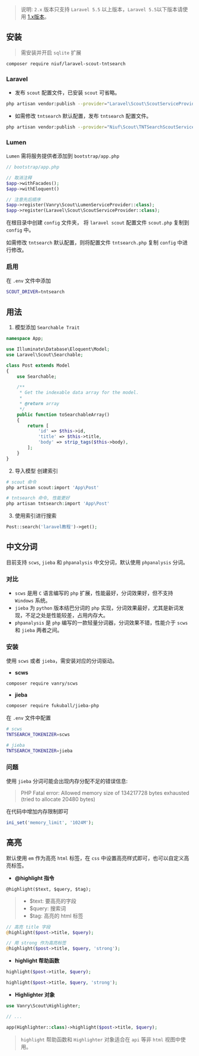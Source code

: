 
> 说明: `2.x` 版本只支持 `Laravel 5.5` 以上版本，`Laravel 5.5`以下版本请使用 [1.x版本](https://github.com/vanry/laravel-scout-tntsearch/tree/1.x)。

## 安装

> 需安装并开启 `sqlite` 扩展

``` bash
composer require niuf/laravel-scout-tntsearch
```

### Laravel

* 发布 `scout` 配置文件，已安装 `scout` 可省略。

```bash
php artisan vendor:publish --provider="Laravel\Scout\ScoutServiceProvider"
```

* 如需修改 `tntsearch` 默认配置，发布 `tntsearch` 配置文件。

```bash
php artisan vendor:publish --provider="Niuf\Scout\TNTSearchScoutServiceProvider"
```

### Lumen

`Lumen` 需将服务提供者添加到 `bootstrap/app.php`

```php
// bootstrap/app.php

// 取消注释
$app->withFacades();
$app->withEloquent()

// 注意先后顺序
$app->register(Vanry\Scout\LumenServiceProvider::class);
$app->register(Laravel\Scout\ScoutServiceProvider::class);
```

在根目录中创建 `config` 文件夹， 将 `laravel scout` 配置文件 `scout.php` 复制到 `config` 中。

如需修改 `tntsearch` 默认配置，则将配置文件 `tntsearch.php` 复制 `config` 中进行修改。

### 启用

在 `.env` 文件中添加

```bash
SCOUT_DRIVER=tntsearch
```

## 用法

1. 模型添加 `Searchable Trait`

```php
namespace App;

use Illuminate\Database\Eloquent\Model;
use Laravel\Scout\Searchable;

class Post extends Model
{
    use Searchable;

    /**
     * Get the indexable data array for the model.
     *
     * @return array
     */
    public function toSearchableArray()
    {
        return [
            'id' => $this->id,
            'title' => $this->title,
            'body' => strip_tags($this->body),
        ];
    }
}
```

2. 导入模型 创建索引

```php
# scout 命令
php artisan scout:import 'App\Post'

# tntsearch 命令, 性能更好
php artisan tntsearch:import 'App\Post'
```

3. 使用索引进行搜索

```php
Post::search('laravel教程')->get();
```


## 中文分词

目前支持 `scws`, `jieba` 和 `phpanalysis` 中文分词，默认使用 `phpanalysis` 分词。

### 对比

* `scws` 是用 `C` 语言编写的 `php` 扩展，性能最好，分词效果好，但不支持 `Windows` 系统。
* `jieba` 为 `python` 版本结巴分词的 `php` 实现，分词效果最好，尤其是新词发现，不足之处是性能较差，占用内存大。
* `phpanalysis` 是 `php` 编写的一款轻量分词器，分词效果不错，性能介于 `scws` 和 `jieba` 两者之间。

### 安装

使用 `scws` 或者 `jieba`，需安装对应的分词驱动。

- **scws**

```bash
composer require vanry/scws
```

- **jieba**

```bash
composer require fukuball/jieba-php
```

在 `.env` 文件中配置

```bash
# scws
TNTSEARCH_TOKENIZER=scws

# jieba
TNTSEARCH_TOKENIZER=jieba
```

### 问题

使用 `jieba` 分词可能会出现内存分配不足的错误信息:

> PHP Fatal error:  Allowed memory size of 134217728 bytes exhausted (tried to allocate 20480 bytes)

在代码中增加内存限制即可

```php
ini_set('memory_limit', '1024M');
```

## 高亮

默认使用 `em` 作为高亮 `html` 标签，在 `css` 中设置高亮样式即可，也可以自定义高亮标签。

* **@highlight 指令**

```
@highlight($text, $query, $tag);
```
> * $text: 要高亮的字段
> * $query: 搜索词
> * $tag: 高亮的 html 标签

```php
// 高亮 title 字段
@highlight($post->title, $query);

// 用 strong 作为高亮标签
@highlight($post->title, $query, 'strong');
```

* **highlight 帮助函数**

```php
highlight($post->title, $query);

highlight($post->title, $query, 'strong');
```

* **Highlighter 对象**

```php
use Vanry\Scout\Highlighter;

// ...

app(Highlighter::class)->highlight($post->title, $query);
```

> `highlight` 帮助函数和 `Highlighter` 对象适合在 `api` 等非 `html` 视图中使用。
